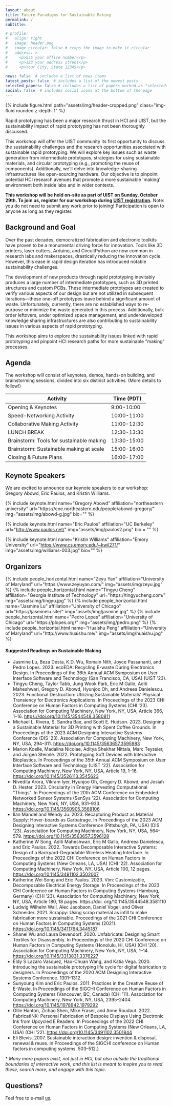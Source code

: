 ```yaml
---
layout: about
title: Future Paradigms for Sustainable Making
permalink: /
subtitle:

# profile:
#   align: right
#   image: header.png
#   image_circular: false # crops the image to make it circular
#   address: >
#     <p>555 your office number</p>
#     <p>123 your address street</p>
#     <p>Your City, State 12345</p>

news: false  # includes a list of news items
latest_posts: false  # includes a list of the newest posts
selected_papers: false # includes a list of papers marked as "selected={true}"
social: false  # includes social icons at the bottom of the page
---
```


{% include figure.html path="assets/img/header-cropped.png" class="img-fluid rounded z-depth-1" %}


Rapid prototyping has been a major research thrust in HCI and UIST, but the sustainability impact of rapid prototyping has not been thoroughly discussed.

This workshop will offer the UIST community its first opportunity to discuss the sustainability challenges and the research opportunities associated with sustainable rapid prototyping. We will explore key issues such as waste generation from intermediate prototypes, strategies for using sustainable materials, and circular prototyping (e.g., promoting the reuse of components). Additionally, we'll delve into knowledge-sharing infrastructures like open-sourcing hardware. Our objective is to pinpoint potential HCI research avenues that promote a more sustainable 'making' environment both inside labs and in wider contexts.

**This workshop will be held on-site as part of UIST on Sunday, October 29th. To join us, register for our workshop during [UIST registration](https://web.cvent.com/event/084853b8-9ccc-43ee-8438-78e1a744b086/summary).** Note: you do not need to submit any work prior to joining! Participation is open to anyone as long as they register. 


## Background and Goal
Over the past decades, democratized fabrication and electronic toolkits have proven to be a monumental driving force for innovation. Tools like 3D printers, laser cutters, Arduino, and CircuitPython are now common in research labs and makerspaces, drastically reducing the innovation cycle. However, this ease in rapid design iteration has introduced notable sustainability challenges.

The development of new products through rapid prototyping inevitably produces a large number of intermediate prototypes, such as 3D printed structures and custom PCBs. These intermediate prototypes are created to verify various aspects of our design but are not utilized in subsequent iterations—these one-off prototypes leave behind a significant amount of waste. Unfortunately, currently, there are no established ways to re-purpose or minimize the waste generated in this process. Additionally, bulk order leftovers, under optimized space management, and underdeveloped knowledge sharing infrastructures are also contributing to sustainability issues in various aspects of rapid prototyping.

This workshop aims to explore the sustainability issues linked with rapid prototyping and pinpoint HCI research paths for more sustainable "making" processes.

## Agenda
The workshop will consist of keynotes, demos, hands-on building, and brainstorming sessions, divided into six distinct activities. (More details to follow!)

| Activity    | Time (PDT) |
| -------- | ------- |
| Opening & Keynotes  | 9:00-10:00   |
| Speed-Networking Activity | 10:00-11:00     |
| Collaborative Making Activity    | 11:00-12:30    |
| LUNCH BREAK    | 12:30-13:30    |
| Brainstorm: Tools for sustainable making    | 13:30-15:00    |
| Brainstorm: Sustainable making at scale   | 15:00-16:00    |
| Closing & Future Plans | 16:00-17:00    |

<span> </span>

## Keynote Speakers
We are excited to announce our keynote speakers to our workshop: Gregory Abowd, Eric Paulos, and Kristin Williams.
<div class="row row-cols-2 projects pt-3 pb-3">
  {% include keynote.html 
  name="Gregory Abowd" 
  affiliation="northeastern university" 
  url="https://coe.northeastern.edu/people/abowd-gregory/" 
  img="assets/img/abowd-g.jpg" 
  bio="" %} 
  
  {% include keynote.html 
  name="Eric Paulos" 
  affiliation="UC Berkeley" 
  url="http://www.paulos.net/" 
  img="assets/img/paulos2.png" 
  bio = ""
%}

  {% include keynote.html 
  name="Kristin Williams" 
  affiliation="Emory University" 
  url="https://www.cs.emory.edu/~kwil271/" 
  img="assets/img/williams-003.jpg"
  bio="" %}
</div>

## Organizers
<div class="row row-cols-2 projects pt-3 pb-3">
  {% include people_horizontal.html name="Zeyu Yan" affiliation="University of Maryland" url="https://www.zeyuyan.com/" img="assets/img/zeyu.jpg" %}
  {% include people_horizontal.html name="Tingyu Cheng" affiliation="Georgia Institute of Technology" url="https://tingyucheng.com/" img="assets/img/tingyu.jpg" %}
  {% include people_horizontal.html name="Jasmine Lu" affiliation="University of Chicago" url="https://jasminelu.site/" img="assets/img/jasmine.jpg" %}
  {% include people_horizontal.html name="Pedro Lopes" affiliation="University of Chicago" url="https://plopes.org/" img="assets/img/pedro.png" %}
  {% include people_horizontal.html name="Huaishu Peng" affiliation="University of Maryland" url="http://www.huaishu.me/" img="assets/img/huaishu.jpg" %}
</div>

#### Suggested Readings on Sustainable Making

* Jasmine Lu, Beza Desta, K.D. Wu, Romain Nith, Joyce Passananti, and Pedro Lopes. 2023. ecoEDA: Recycling E-waste During Electronics Design. In Proceedings of the 36th Annual ACM Symposium on User Interface Software and Technology (San Francisco, CA, USA) (UIST ’23).
* Tingyu Cheng, Taylor Tabb, Jung Wook Park, Eric M Gallo, Aditi Maheshwari, Gregory D. Abowd, Hyunjoo Oh, and Andreea Danielescu. 2023. Functional Destruction: Utilizing Sustainable Materials’ Physical Transiency for Electronics Applications. In Proceedings of the 2023 CHI Conference on Human Factors in Computing Systems (CHI '23). Association for Computing Machinery, New York, NY, USA, Article 366, 1–16. https://doi.org/10.1145/3544548.3580811
* Michael L. Rivera, S. Sandra Bae, and Scott E. Hudson. 2023. Designing a Sustainable Material for 3D Printing with Spent Coffee Grounds. In Proceedings of the 2023 ACM Designing Interactive Systems Conference (DIS '23). Association for Computing Machinery, New York, NY, USA, 294–311. https://doi.org/10.1145/3563657.3595983
* Marion Koelle, Madalina Nicolae, Aditya Shekhar Nittala, Marc Teyssier, and Jürgen Steimle. 2022. Prototyping Soft Devices with Interactive Bioplastics. In Proceedings of the 35th Annual ACM Symposium on User Interface Software and Technology (UIST '22). Association for Computing Machinery, New York, NY, USA, Article 19, 1–16. https://doi.org/10.1145/3526113.3545623
* Nivedita Arora, Vikram Iyer, Hyunjoo Oh, Gregory D. Abowd, and Josiah D. Hester. 2023. Circularity in Energy Harvesting Computational "Things". In Proceedings of the 20th ACM Conference on Embedded Networked Sensor Systems (SenSys '22). Association for Computing Machinery, New York, NY, USA, 931–933. https://doi.org/10.1145/3560905.3568106
* Ilan Mandel and Wendy Ju. 2023. Recapturing Product as Material Supply: Hover-boards as Garbatrage. In Proceedings of the 2023 ACM Designing Interactive Systems Conference (Pittsburgh, PA, USA) (DIS ’23). Association for Computing Machinery, New York, NY, USA, 564–579. https://doi.org/10.1145/3563657.3596128
* Katherine W Song, Aditi Maheshwari, Eric M Gallo, Andreea Danielescu, and Eric Paulos. 2022. Towards Decomposable Interactive Systems: Design of a Backyard-Degradable Wireless Heating Interface. In Proceedings of the 2022 CHI Conference on Human Factors in Computing Systems (New Orleans, LA, USA) (CHI ’22). Association for Computing Machinery, New York, NY, USA, Article 100, 12 pages. https://doi.org/10.1145/3491102.3502007
* Katherine Wei Song and Eric Paulos. 2023. Vim: Customizable, Decomposable Electrical Energy Storage. In Proceedings of the 2023 CHI Conference on Human Factors in Computing Systems (Hamburg, Germany) (CHI ’23). Association for Computing Machinery, New York, NY, USA, Article 180, 18 pages. https://doi. org/10.1145/3544548.3581110
* Ludwig Wilhelm Wall, Alec Jacobson, Daniel Vogel, and Oliver Schneider. 2021. Scrappy: Using scrap material as infill to make fabrication more sustainable. Proceedings of the 2021 CHI Conference on Human Factors in Computing Systems (2021). https://doi.org/10.1145/3411764.3445187
* Shanel Wu and Laura Devendorf. 2020. Unfabricate: Designing Smart Textiles for Disassembly. In Proceedings of the 2020 CHI Conference on Human Factors in Computing Systems (Honolulu, HI, USA) (CHI ’20). Association for Computing Machinery, New York, NY, USA, 1–14. https://doi.org/10.1145/3313831.3376227
* Eldy S Lazaro Vasquez, Hao-Chuan Wang, and Katia Vega. 2020. Introducing the sustainable prototyping life cycle for digital fabrication to designers. In Proceedings of the 2020 ACM Designing Interactive Systems Conference. 1301–1312.
* Sunyoung Kim and Eric Paulos. 2011. Practices in the Creative Reuse of E-Waste. In Proceedings of the SIGCHI Conference on Human Factors in Computing Systems (Vancouver, BC, Canada) (CHI ’11). Association for Computing Machinery, New York, NY, USA, 2395–2404. https://doi.org/10.1145/1978942.1979292
* Ollie Hanton, Zichao Shen, Mike Fraser, and Anne Roudaut. 2022. FabricatINK: Personal Fabrication of Bespoke Displays Using Electronic Ink from Upcycled E Readers. In Proceedings of the 2022 CHI Conference on Human Factors in Computing Systems (New Orleans, LA, USA) (CHI ’22). https://doi.org/10.1145/3491102.3501844
* Eli Blevis. 2007. Sustainable interaction design: invention & disposal, renewal & reuse. In Proceedings of the SIGCHI conference on Human factors in computing systems. 503–512.}

\* <i>Many more papers exist, not just in HCI, but also outside the traditional boundaries of interactive work, and this list is meant to inspire you to read these, search more, and engage with this topic.</i>

## Questions?
Feel free to e-mail [us](mailto:zeyuy@umd.edu).


<!-- 
Put your address / P.O. box / other info right below your picture. You can also disable any of these elements by editing `profile` property of the YAML header of your `_pages/about.md`. Edit `_bibliography/papers.bib` and Jekyll will render your [publications page](/al-folio/publications/) automatically.

Link to your social media connections, too. This theme is set up to use [Font Awesome icons](http://fortawesome.github.io/Font-Awesome/) and [Academicons](https://jpswalsh.github.io/academicons/), like the ones below. Add your Facebook, Twitter, LinkedIn, Google Scholar, or just disable all of them.
 -->
